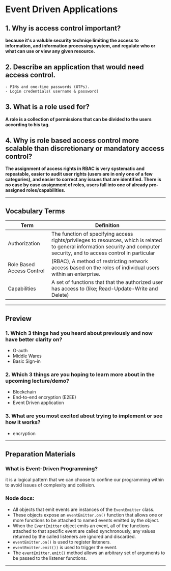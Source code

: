 # Event Driven Applications

## 1. Why is access control important?

 **because it's a valuble security techniqe limiting the access to information, and information processing system, and regulate who or what can use or view any given resource.**

## 2. Describe an application that would need access control.

    - PINs and one-time passwords (OTPs).
    - Login credentials( username & password)

## 3. What is a role used for?

 **A role is a collection of permissions that can be divided to the users according to his tag.**

## 4. Why is role based access control more scalable than discretionary or mandatory access control?

 **The assignment of access rights in RBAC is very systematic and repeatable, easier to audit user rights (users are in only one of a few categories), and easier to correct any issues that are identified. There is no case by case assignment of roles, users fall into one of already pre-assigned roles/capabilities.**
****
## Vocabulary Terms

| Term                       | Definition                                                                                                                                                                                     |
| ------------------------- | ---------------------------------------------------------------------------------------------------------------------------------------------------------------------------------------------- |
| Authorization             | The function of specifying access rights/privileges to resources, which is related to general information security and computer security, and to access control in particular               |
| Role Based Access Control | (RBAC), A method of restricting network access based on the roles of individual users within an enterprise.                                                        |
| Capabilities              | A set of functions that that the authorized user has access to (like; Read-Update-Write and Delete)  |
****

## Preview

### 1. Which 3 things had you heard about previously and now have better clarity on?

* O-auth
* Middle Wares
* Basic Sign-in

### 2. Which 3 things are you hoping to learn more about in the upcoming lecture/demo?

* Blockchain
* End-to-end encryption (E2EE)
* Event Driven application

### 3. What are you most excited about trying to implement or see how it works?

* encryption

****

## Preparation Materials

### What is Event-Driven Programming? 

it is a logical pattern that we can choose to confine our programming within to avoid issues of complexity and collision.

### Node docs: 

- All objects that emit events are instances of the `EventEmitter` class.
- These objects expose an `eventEmitter.on()` function that allows one or more functions to be attached to named events emitted by the object.
- When the `EventEmitter` object emits an event, all of the functions attached to that specific event are called synchronously, any values returned by the called listeners are ignored and discarded.
- `eventEmitter.on()` is used to register listeners.
- `eventEmitter.emit())` is used to trigger the event.
- The `eventEmitter.emit()` method allows an arbitrary set of arguments to be passed to the listener functions.
****
